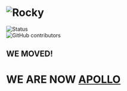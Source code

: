 # ![Rocky](http://i.imgur.com/hsukstv.jpg)
![Status](https://img.shields.io/badge/stability-alpha-ff69b4.svg)<br>
![GitHub contributors](https://img.shields.io/github/contributors/Rocky-Softwrae/Rocky.svg)<br>
## WE MOVED!
# WE ARE NOW [APOLLO](https://github.com/Apollo-SoftwaeTeam/Apollo-Legacy)

